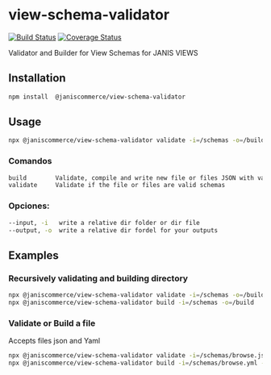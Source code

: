 # view-schema-validator

[![Build Status](https://travis-ci.org/janis-commerce/view-schema-validator.svg?branch=master)](https://travis-ci.org/janis-commerce/view-schema-validator)
[![Coverage Status](https://coveralls.io/repos/github/janis-commerce/view-schema-validator/badge.svg?branch=master)](https://coveralls.io/github/janis-commerce/view-schema-validator?branch=master)

Validator and Builder for View Schemas for JANIS VIEWS

## Installation
```sh
npm install  @janiscommerce/view-schema-validator
```

## Usage
```sh
npx @janiscommerce/view-schema-validator validate -i=/schemas -o=/build
```
### Comandos
```sh
build        Validate, compile and write new file or files JSON with valid schemas and defaults include.
validate     Validate if the file or files are valid schemas
```
### Opciones:
```sh
--input, -i   write a relative dir folder or dir file
--output, -o  write a relative dir fordel for your outputs
```

## Examples

### Recursively validating and building directory

```sh
npx @janiscommerce/view-schema-validator validate -i=/schemas -o=/build
npx @janiscommerce/view-schema-validator build -i=/schemas -o=/build
```

### Validate or Build a file
Accepts files json and Yaml

```sh
npx @janiscommerce/view-schema-validator validate -i=/schemas/browse.json -o=/build
npx @janiscommerce/view-schema-validator build -i=/schemas/browse.yml -o=/build
```